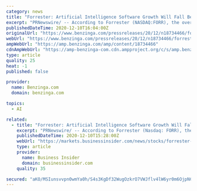 ```yaml
---
category: news
title: "Forrester: Artificial Intelligence Software Growth Will Fall Below Current Investor Projections"
excerpt: "PRNewswire/ -- According to Forrester (NASDAQ:FORR), the overall artificial intelligence software market — despite ballooning to $37 billion"
publishedDateTime: 2020-12-10T16:04:00Z
originalUrl: "https://www.benzinga.com/pressreleases/20/12/n18734466/forrester-artificial-intelligence-software-growth-will-fall-below-current-investor-projections"
webUrl: "https://www.benzinga.com/pressreleases/20/12/n18734466/forrester-artificial-intelligence-software-growth-will-fall-below-current-investor-projections"
ampWebUrl: "https://amp.benzinga.com/amp/content/18734466"
cdnAmpWebUrl: "https://amp-benzinga-com.cdn.ampproject.org/c/s/amp.benzinga.com/amp/content/18734466"
type: article
quality: 25
heat: -1
published: false

provider:
  name: Benzinga.com
  domain: benzinga.com

topics:
  - AI

related:
  - title: "Forrester: Artificial Intelligence Software Growth Will Fall Below Current Investor Projections"
    excerpt: "PRNewswire/ -- According to Forrester (Nasdaq: FORR), the overall artificial intelligence software market — despite ballooning to $37 billion by 2025 — will fall below current investor projections of $150 to $200 billion for the same time period."
    publishedDateTime: 2020-12-10T15:28:00Z
    webUrl: "https://markets.businessinsider.com/news/stocks/forrester-artificial-intelligence-software-growth-will-fall-below-current-investor-projections-1029882048"
    type: article
    provider:
      name: Business Insider
      domain: businessinsider.com
    quality: 35

secured: "aKO/MSIunsvvpn0wmYa0h/S4s3KgDf32WugOzkrO7VWJflv4lW6yr0m6OjpNCul0AUxv0Z+qb6zlRfrfYr1xig0whHflqZIRnAD0GOPdClxw5nf14VvT1JH+1EK+pphsNWsxdtOcCLjUPsUSTy59fPmWXHvjGqDu4j3LXEzTg9AgeXVLFPlZ66L1WiLfepv8xM0REvA319LrqYviBdO72zfXU1VRtesisPbYlBm5X78pXuvMn2fF/asiWJ9v3CMJXM4Fqf6lGgfG7JLJeUuwPcLYNwzmLr516J0inrqKsJNk6WXnURRHQ7HIt8+jSrijtxTVaeGtDZ2n0SIfnAR9C/ij7fLJUnAi4IPapiqFwXo=;cqcD+o3JfsYzaRf47d5pBg=="
---
```


